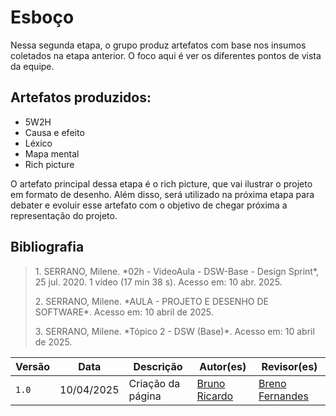 # Esboço

Nessa segunda etapa, o grupo produz artefatos com base nos insumos coletados na etapa anterior. O foco aqui é ver os diferentes pontos de vista da equipe.

## Artefatos produzidos:
- 5W2H
- Causa e efeito
- Léxico
- Mapa mental
- Rich picture

O artefato principal dessa etapa é o rich picture, que vai ilustrar o projeto em formato de desenho. Além disso, será utilizado na próxima etapa para debater e evoluir esse artefato com o objetivo de chegar próxima a representação do projeto.

## Bibliografia

> <p id="1">1. SERRANO, Milene. *02h - VideoAula - DSW-Base - Design Sprint*, 25 jul. 2020. 1 vídeo (17 min 38 s). Acesso em: 10 abr. 2025.</p>
> <p id="2">2. SERRANO, Milene. *AULA - PROJETO E DESENHO DE SOFTWARE*. Acesso em: 10 abril de 2025.</p>  
> <p id="3">3. SERRANO, Milene. *Tópico 2 - DSW (Base)*. Acesso em: 10 abril de 2025.</p>

| Versão | Data       | Descrição                                      | Autor(es)                         | Revisor(es)                     |
|--------|------------|------------------------------------------------|-----------------------------------|---------------------------------|
| `1.0`  | 10/04/2025 | Criação da página  | [Bruno Ricardo](https://github.com/EhOBruno) | [Breno Fernandes](https://github.com/Brenofrds) |